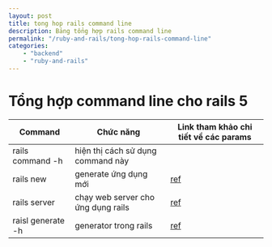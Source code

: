 ```yaml
---
layout: post
title: tong hop rails command line
description: Bảng tổng hợp rails command line
permalink: "/ruby-and-rails/tong-hop-rails-command-line"
categories: 
    - "backend"
    - "ruby-and-rails"
---
```


# Tổng hợp command line cho rails 5

Command | Chức năng | Link tham khảo chi tiết về các params
------------ | --------- | ---------
rails command -h | hiện thị cách sử dụng command này | 
rails new | generate ứng dụng mới | [ref](https://gist.github.com/misostack/abd28538f746119ef92f112a2c805006)
rails server | chạy web server cho ứng dụng rails | [ref](https://gist.github.com/misostack/6f3214af9b29c9cf8cc4d8330a065abd)
raisl generate -h | generator trong rails | [ref](https://gist.github.com/misostack/6c49305ae48adbe4ebf817bc574e9f93)
